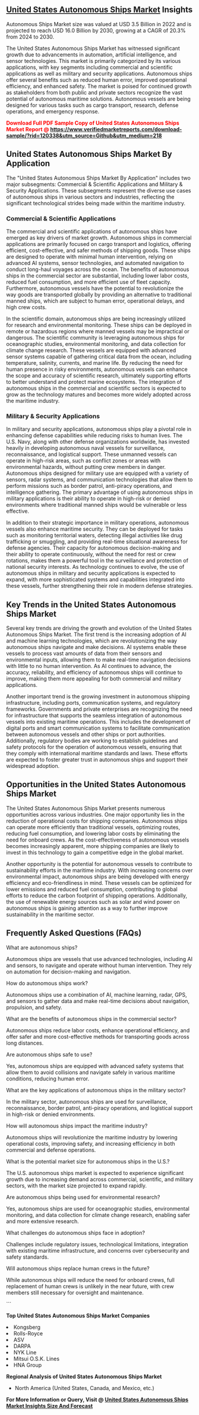 <h2><a href="https://www.verifiedmarketreports.com/download-sample/?rid=120338&amp;utm_source=Github&amp;utm_medium=218" target="_blank">United States Autonomous Ships Market</a> Insights</h2><p>Autonomous Ships Market size was valued at USD 3.5 Billion in 2022 and is projected to reach USD 16.0 Billion by 2030, growing at a CAGR of 20.3% from 2024 to 2030.</p><p> <p>The United States Autonomous Ships Market has witnessed significant growth due to advancements in automation, artificial intelligence, and sensor technologies. This market is primarily categorized by its various applications, with key segments including commercial and scientific applications as well as military and security applications. Autonomous ships offer several benefits such as reduced human error, improved operational efficiency, and enhanced safety. The market is poised for continued growth as stakeholders from both public and private sectors recognize the vast potential of autonomous maritime solutions. Autonomous vessels are being designed for various tasks such as cargo transport, research, defense operations, and emergency response.</p> <p><strong><p><span class=""><span style="color: #ff0000;"><strong>Download Full PDF Sample Copy of United States Autonomous Ships Market Report</strong> @ </span><a href="https://www.verifiedmarketreports.com/download-sample/?rid=120338&amp;utm_source=Github&amp;utm_medium=218" target="_blank">https://www.verifiedmarketreports.com/download-sample/?rid=120338&amp;utm_source=Github&amp;utm_medium=218</a></span></p></strong></p> <h2>United States Autonomous Ships Market By Application</h2> <p>The "United States Autonomous Ships Market By Application" includes two major subsegments: Commercial & Scientific Applications and Military & Security Applications. These subsegments represent the diverse use cases of autonomous ships in various sectors and industries, reflecting the significant technological strides being made within the maritime industry.</p> <h3>Commercial & Scientific Applications</h3> <p>The commercial and scientific applications of autonomous ships have emerged as key drivers of market growth. Autonomous ships in commercial applications are primarily focused on cargo transport and logistics, offering efficient, cost-effective, and safer methods of shipping goods. These ships are designed to operate with minimal human intervention, relying on advanced AI systems, sensor technologies, and automated navigation to conduct long-haul voyages across the ocean. The benefits of autonomous ships in the commercial sector are substantial, including lower labor costs, reduced fuel consumption, and more efficient use of fleet capacity. Furthermore, autonomous vessels have the potential to revolutionize the way goods are transported globally by providing an alternative to traditional manned ships, which are subject to human error, operational delays, and high crew costs. <p>In the scientific domain, autonomous ships are being increasingly utilized for research and environmental monitoring. These ships can be deployed in remote or hazardous regions where manned vessels may be impractical or dangerous. The scientific community is leveraging autonomous ships for oceanographic studies, environmental monitoring, and data collection for climate change research. These vessels are equipped with advanced sensor systems capable of gathering critical data from the ocean, including temperature, salinity, currents, and marine life. By reducing the need for human presence in risky environments, autonomous vessels can enhance the scope and accuracy of scientific research, ultimately supporting efforts to better understand and protect marine ecosystems. The integration of autonomous ships in the commercial and scientific sectors is expected to grow as the technology matures and becomes more widely adopted across the maritime industry.</p> <h3>Military & Security Applications</h3> <p>In military and security applications, autonomous ships play a pivotal role in enhancing defense capabilities while reducing risks to human lives. The U.S. Navy, along with other defense organizations worldwide, has invested heavily in developing autonomous naval vessels for surveillance, reconnaissance, and logistical support. These unmanned vessels can operate in high-risk areas, such as conflict zones or areas with environmental hazards, without putting crew members in danger. Autonomous ships designed for military use are equipped with a variety of sensors, radar systems, and communication technologies that allow them to perform missions such as border patrol, anti-piracy operations, and intelligence gathering. The primary advantage of using autonomous ships in military applications is their ability to operate in high-risk or denied environments where traditional manned ships would be vulnerable or less effective. <p>In addition to their strategic importance in military operations, autonomous vessels also enhance maritime security. They can be deployed for tasks such as monitoring territorial waters, detecting illegal activities like drug trafficking or smuggling, and providing real-time situational awareness for defense agencies. Their capacity for autonomous decision-making and their ability to operate continuously, without the need for rest or crew rotations, makes them a powerful tool in the surveillance and protection of national security interests. As technology continues to evolve, the use of autonomous ships in military and security applications is expected to expand, with more sophisticated systems and capabilities integrated into these vessels, further strengthening their role in modern defense strategies.</p> <h2>Key Trends in the United States Autonomous Ships Market</h2> <p>Several key trends are driving the growth and evolution of the United States Autonomous Ships Market. The first trend is the increasing adoption of AI and machine learning technologies, which are revolutionizing the way autonomous ships navigate and make decisions. AI systems enable these vessels to process vast amounts of data from their sensors and environmental inputs, allowing them to make real-time navigation decisions with little to no human intervention. As AI continues to advance, the accuracy, reliability, and efficiency of autonomous ships will continue to improve, making them more appealing for both commercial and military applications.</p> <p>Another important trend is the growing investment in autonomous shipping infrastructure, including ports, communication systems, and regulatory frameworks. Governments and private enterprises are recognizing the need for infrastructure that supports the seamless integration of autonomous vessels into existing maritime operations. This includes the development of digital ports and smart communication systems to facilitate communication between autonomous vessels and other ships or port authorities. Additionally, regulatory bodies are working to establish guidelines and safety protocols for the operation of autonomous vessels, ensuring that they comply with international maritime standards and laws. These efforts are expected to foster greater trust in autonomous ships and support their widespread adoption.</p> <h2>Opportunities in the United States Autonomous Ships Market</h2> <p>The United States Autonomous Ships Market presents numerous opportunities across various industries. One major opportunity lies in the reduction of operational costs for shipping companies. Autonomous ships can operate more efficiently than traditional vessels, optimizing routes, reducing fuel consumption, and lowering labor costs by eliminating the need for onboard crews. As the cost-effectiveness of autonomous vessels becomes increasingly apparent, more shipping companies are likely to invest in this technology to gain a competitive edge in the global market.</p> <p>Another opportunity is the potential for autonomous vessels to contribute to sustainability efforts in the maritime industry. With increasing concerns over environmental impact, autonomous ships are being developed with energy efficiency and eco-friendliness in mind. These vessels can be optimized for lower emissions and reduced fuel consumption, contributing to global efforts to reduce the carbon footprint of shipping operations. Additionally, the use of renewable energy sources such as solar and wind power on autonomous ships is gaining attention as a way to further improve sustainability in the maritime sector.</p> <h2>Frequently Asked Questions (FAQs)</h2> <p>What are autonomous ships?</p> <p>Autonomous ships are vessels that use advanced technologies, including AI and sensors, to navigate and operate without human intervention. They rely on automation for decision-making and navigation.</p> <p>How do autonomous ships work?</p> <p>Autonomous ships use a combination of AI, machine learning, radar, GPS, and sensors to gather data and make real-time decisions about navigation, propulsion, and safety.</p> <p>What are the benefits of autonomous ships in the commercial sector?</p> <p>Autonomous ships reduce labor costs, enhance operational efficiency, and offer safer and more cost-effective methods for transporting goods across long distances.</p> <p>Are autonomous ships safe to use?</p> <p>Yes, autonomous ships are equipped with advanced safety systems that allow them to avoid collisions and navigate safely in various maritime conditions, reducing human error.</p> <p>What are the key applications of autonomous ships in the military sector?</p> <p>In the military sector, autonomous ships are used for surveillance, reconnaissance, border patrol, anti-piracy operations, and logistical support in high-risk or denied environments.</p> <p>How will autonomous ships impact the maritime industry?</p> <p>Autonomous ships will revolutionize the maritime industry by lowering operational costs, improving safety, and increasing efficiency in both commercial and defense operations.</p> <p>What is the potential market size for autonomous ships in the U.S.?</p> <p>The U.S. autonomous ships market is expected to experience significant growth due to increasing demand across commercial, scientific, and military sectors, with the market size projected to expand rapidly.</p> <p>Are autonomous ships being used for environmental research?</p> <p>Yes, autonomous ships are used for oceanographic studies, environmental monitoring, and data collection for climate change research, enabling safer and more extensive research.</p> <p>What challenges do autonomous ships face in adoption?</p> <p>Challenges include regulatory issues, technological limitations, integration with existing maritime infrastructure, and concerns over cybersecurity and safety standards.</p> <p>Will autonomous ships replace human crews in the future?</p> <p>While autonomous ships will reduce the need for onboard crews, full replacement of human crews is unlikely in the near future, with crew members still necessary for oversight and maintenance.</p> ```</p><p><strong>Top United States Autonomous Ships Market Companies</strong></p><div data-test-id=""><p><li>Kongsberg</li><li> Rolls-Royce</li><li> ASV</li><li> DARPA</li><li> NYK Line</li><li> Mitsui O.S.K. Lines</li><li> HNA Group</li></p><div><strong>Regional Analysis of&nbsp;United States Autonomous Ships Market</strong></div><ul><li dir="ltr"><p dir="ltr">North America&nbsp;(United States, Canada, and Mexico, etc.)</p></li></ul><p><strong>For More Information or Query, Visit @&nbsp;</strong><strong><a href="https://www.verifiedmarketreports.com/product/global-autonomous-ships-market-growth-2019-2024/?utm_source=Github&amp;utm_medium=218" target="_blank">United States Autonomous Ships Market Insights Size And Forecast</a></strong></p></div>
